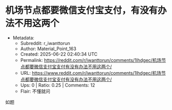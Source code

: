 # 机场节点都要微信支付宝支付，有没有办法不用这两个

- Metadata:
  - Subreddit: r_iwanttorun
  - Author: Material_Point_163
  - Created: 2025-06-22 02:40:34 UTC
  - Permalink: https://reddit.com/r/iwanttorun/comments/1lhdgec/机场节点都要微信支付宝支付有没有办法不用这两个/
  - URL: https://www.reddit.com/r/iwanttorun/comments/1lhdgec/机场节点都要微信支付宝支付有没有办法不用这两个/
  - Ups: 0 | Ratio: 0.25 | Comments: 12
  - Flair: 不懂就问


如题


